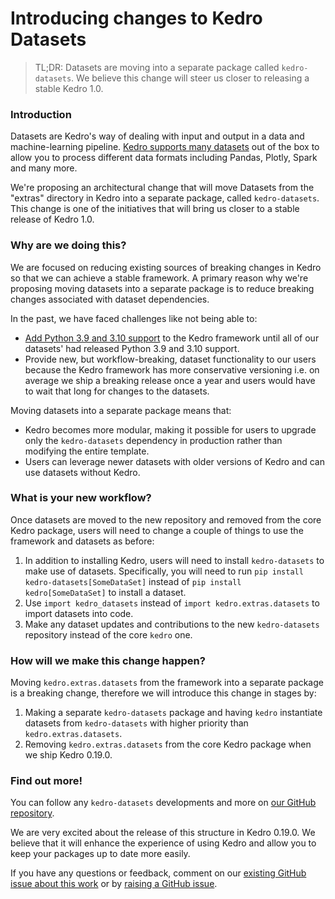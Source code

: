 # Introducing changes to Kedro Datasets

> TL;DR: Datasets are moving into a separate package called `kedro-datasets`. We believe this change will steer us closer to releasing a stable Kedro 1.0.

### Introduction

Datasets are Kedro's way of dealing with input and output in a data and machine-learning pipeline. [Kedro supports many datasets](https://kedro.readthedocs.io/en/stable/kedro.extras.datasets.html) out of the box to allow you to process different data formats including Pandas, Plotly, Spark and many more.

We're proposing an architectural change that will move Datasets from the "extras" directory in Kedro into a separate package, called `kedro-datasets`. This change is one of the initiatives that will bring us closer to a stable release of Kedro 1.0. 

### Why are we doing this?

We are focused on reducing existing sources of breaking changes in Kedro so that we can achieve a stable framework. A primary reason why we're proposing moving datasets into a separate package is to reduce breaking changes associated with dataset dependencies. 

In the past, we have faced challenges like not being able to: 
 - [Add Python 3.9 and 3.10 support](https://github.com/kedro-org/kedro/issues?q=is%3Aissue+python+3.9+is%3Aclosed) to the Kedro framework until all of our datasets' had released Python 3.9 and 3.10 support. 
 - Provide new, but workflow-breaking, dataset functionality to our users because the Kedro framework has more conservative versioning i.e. on average we ship a breaking release once a year and users would have to wait that long for changes to the datasets.

Moving datasets into a separate package means that: 
 - Kedro becomes more modular, making it possible for users to upgrade only the `kedro-datasets` dependency in production rather than modifying the entire template.
- Users can leverage newer datasets with older versions of Kedro and can use datasets without Kedro. 

### What is your new workflow?

Once datasets are moved to the new repository and removed from the core Kedro package, users will need to change a couple of things to use the framework and datasets as before:
1. In addition to installing Kedro, users will need to install `kedro-datasets` to make use of datasets. Specifically, you will need to run `pip install kedro-datasets[SomeDataSet]` instead of `pip install kedro[SomeDataSet]` to install a dataset.
2. Use `import kedro_datasets` instead of `import kedro.extras.datasets` to import datasets into code.
3. Make any dataset updates and contributions to the new `kedro-datasets` repository instead of the core `kedro` one.

### How will we make this change happen? 

Moving `kedro.extras.datasets` from the framework into a separate package is a breaking change, therefore we will introduce this change in stages by:

1. Making a separate `kedro-datasets` package and having `kedro` instantiate datasets from `kedro-datasets` with higher priority than `kedro.extras.datasets`.
2. Removing `kedro.extras.datasets` from the core Kedro package when we ship Kedro 0.19.0.

### Find out more!
You can follow any `kedro-datasets` developments and more on [our GitHub repository](https://github.com/kedro-org/kedro/issues/1457). 

We are very excited about the release of this structure in Kedro 0.19.0. We believe that it will enhance the experience of using Kedro and allow you to keep your packages up to date more easily.

If you have any questions or feedback, comment on our [existing GitHub issue about this work](https://github.com/kedro-org/kedro/issues/1457) or by [raising a GitHub issue](https://github.com/kedro-org/kedro/issues/new/choose).
